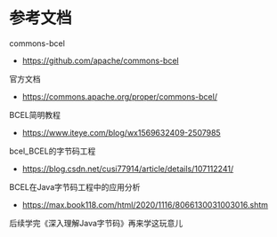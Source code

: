 # 参考文档
commons-bcel
- https://github.com/apache/commons-bcel

官方文档
- https://commons.apache.org/proper/commons-bcel/

BCEL简明教程
- https://www.iteye.com/blog/wx1569632409-2507985

bcel_BCEL的字节码工程
- https://blog.csdn.net/cusi77914/article/details/107112241/

BCEL在Java字节码工程中的应用分析
- https://max.book118.com/html/2020/1116/8066130031003016.shtm

后续学完《深入理解Java字节码》再来学这玩意儿